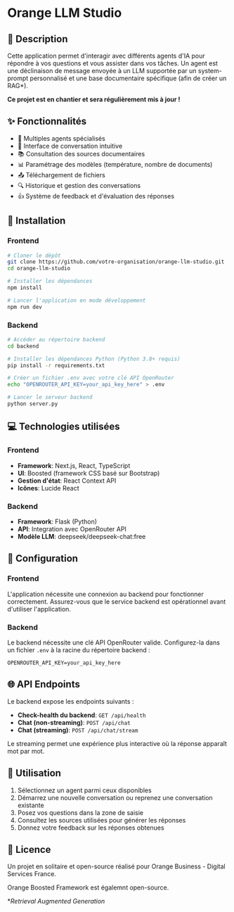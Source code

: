 # Orange LLM Studio

## 📝 Description

Cette application permet d'interagir avec différents agents d'IA pour répondre à vos questions et vous assister dans vos tâches. Un agent est une déclinaison de message envoyée à un LLM supportée par un system-prompt personnalisé et une base documentaire spécifique (afin de créer un RAG*).

**Ce projet est en chantier et sera régulièrement mis à jour !**

## ✨ Fonctionnalités

- 🤖 Multiples agents spécialisés
- 💬 Interface de conversation intuitive
- 📚 Consultation des sources documentaires
- 📊 Paramétrage des modèles (température, nombre de documents)
- 📤 Téléchargement de fichiers
- 🔍 Historique et gestion des conversations
- 👍 Système de feedback et d'évaluation des réponses

## 🚀 Installation

### Frontend

```bash
# Cloner le dépôt
git clone https://github.com/votre-organisation/orange-llm-studio.git
cd orange-llm-studio

# Installer les dépendances
npm install

# Lancer l'application en mode développement
npm run dev
```

### Backend

```bash
# Accéder au répertoire backend
cd backend

# Installer les dépendances Python (Python 3.8+ requis)
pip install -r requirements.txt

# Créer un fichier .env avec votre clé API OpenRouter
echo "OPENROUTER_API_KEY=your_api_key_here" > .env

# Lancer le serveur backend
python server.py
```

## 💻 Technologies utilisées

### Frontend

- **Framework**: Next.js, React, TypeScript
- **UI**: Boosted (framework CSS basé sur Bootstrap)
- **Gestion d'état**: React Context API
- **Icônes**: Lucide React

### Backend

- **Framework**: Flask (Python)
- **API**: Integration avec OpenRouter API
- **Modèle LLM**: deepseek/deepseek-chat:free

## 🔧 Configuration

### Frontend

L'application nécessite une connexion au backend pour fonctionner correctement. Assurez-vous que le service backend est opérationnel avant d'utiliser l'application.

### Backend

Le backend nécessite une clé API OpenRouter valide. Configurez-la dans un fichier `.env` à la racine du répertoire backend :

```
OPENROUTER_API_KEY=your_api_key_here
```

## 🌐 API Endpoints

Le backend expose les endpoints suivants :

- **Check-health du backend**: `GET /api/health`
- **Chat (non-streaming)**: `POST /api/chat`
- **Chat (streaming)**: `POST /api/chat/stream`

Le streaming permet une expérience plus interactive où la réponse apparaît mot par mot.

## 👥 Utilisation

1. Sélectionnez un agent parmi ceux disponibles
2. Démarrez une nouvelle conversation ou reprenez une conversation existante
3. Posez vos questions dans la zone de saisie
4. Consultez les sources utilisées pour générer les réponses
5. Donnez votre feedback sur les réponses obtenues

## 📄 Licence

Un projet en solitaire et open-source réalisé pour Orange Business - Digital Services France.

Orange Boosted Framework est égalemnt open-source.

**Retrieval Augmented Generation*

